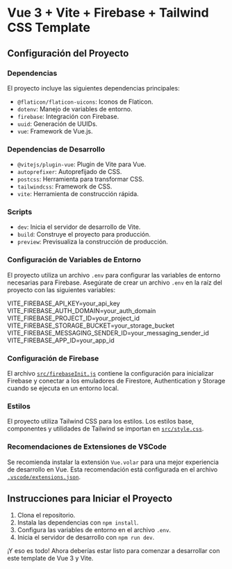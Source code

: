 # Vue 3 + Vite + Firebase + Tailwind CSS Template

## Configuración del Proyecto

### Dependencias

El proyecto incluye las siguientes dependencias principales:

- `@flaticon/flaticon-uicons`: Iconos de Flaticon.
- `dotenv`: Manejo de variables de entorno.
- `firebase`: Integración con Firebase.
- `uuid`: Generación de UUIDs.
- `vue`: Framework de Vue.js.

### Dependencias de Desarrollo

- `@vitejs/plugin-vue`: Plugin de Vite para Vue.
- `autoprefixer`: Autoprefijado de CSS.
- `postcss`: Herramienta para transformar CSS.
- `tailwindcss`: Framework de CSS.
- `vite`: Herramienta de construcción rápida.

### Scripts

- `dev`: Inicia el servidor de desarrollo de Vite.
- `build`: Construye el proyecto para producción.
- `preview`: Previsualiza la construcción de producción.

### Configuración de Variables de Entorno

El proyecto utiliza un archivo `.env` para configurar las variables de entorno necesarias para Firebase. Asegúrate de crear un archivo `.env` en la raíz del proyecto con las siguientes variables:

VITE_FIREBASE_API_KEY=your_api_key
VITE_FIREBASE_AUTH_DOMAIN=your_auth_domain
VITE_FIREBASE_PROJECT_ID=your_project_id
VITE_FIREBASE_STORAGE_BUCKET=your_storage_bucket
VITE_FIREBASE_MESSAGING_SENDER_ID=your_messaging_sender_id
VITE_FIREBASE_APP_ID=your_app_id

### Configuración de Firebase

El archivo [`src/firebaseInit.js`](src/firebaseInit.js) contiene la configuración para inicializar Firebase y conectar a los emuladores de Firestore, Authentication y Storage cuando se ejecuta en un entorno local.

### Estilos

El proyecto utiliza Tailwind CSS para los estilos. Los estilos base, componentes y utilidades de Tailwind se importan en [`src/style.css`](src/style.css).

### Recomendaciones de Extensiones de VSCode

Se recomienda instalar la extensión `Vue.volar` para una mejor experiencia de desarrollo en Vue. Esta recomendación está configurada en el archivo [`.vscode/extensions.json`](.vscode/extensions.json).

## Instrucciones para Iniciar el Proyecto

1. Clona el repositorio.
2. Instala las dependencias con `npm install`.
3. Configura las variables de entorno en el archivo `.env`.
4. Inicia el servidor de desarrollo con `npm run dev`.

¡Y eso es todo! Ahora deberías estar listo para comenzar a desarrollar con este template de Vue 3 y Vite.
